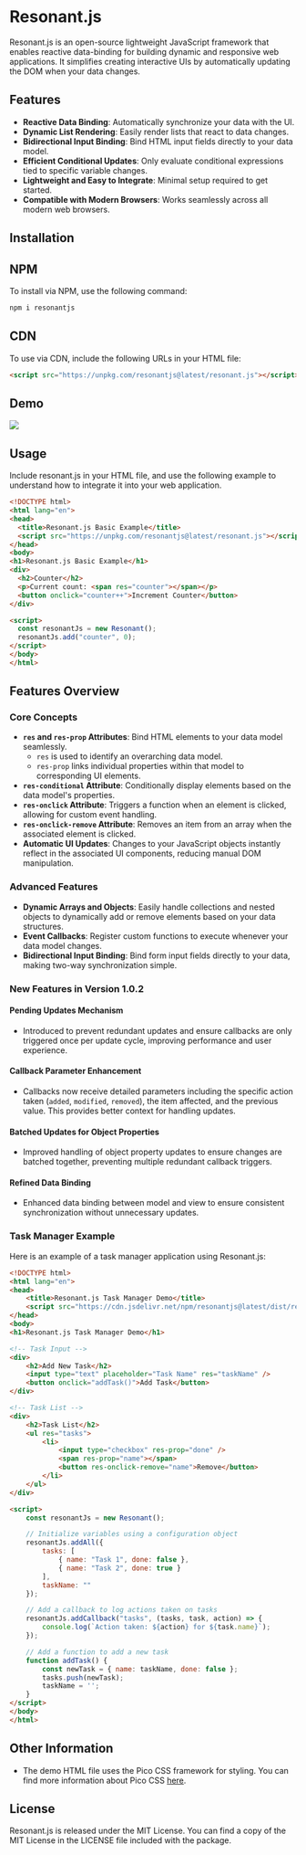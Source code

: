 # Resonant.js

Resonant.js is an open-source lightweight JavaScript framework that enables reactive data-binding for building dynamic and responsive web applications. It simplifies creating interactive UIs by automatically updating the DOM when your data changes.

## Features

- **Reactive Data Binding**: Automatically synchronize your data with the UI.
- **Dynamic List Rendering**: Easily render lists that react to data changes.
- **Bidirectional Input Binding**: Bind HTML input fields directly to your data model.
- **Efficient Conditional Updates**: Only evaluate conditional expressions tied to specific variable changes.
- **Lightweight and Easy to Integrate**: Minimal setup required to get started.
- **Compatible with Modern Browsers**: Works seamlessly across all modern web browsers.
## Installation
## NPM
To install via NPM, use the following command:

```bash 
npm i resonantjs
```

## CDN
To use via CDN, include the following URLs in your HTML file:

```html 
<script src="https://unpkg.com/resonantjs@latest/resonant.js"></script>
```

## Demo
![](https://github.com/amurgola/ResonantJs/blob/main/Demo.gif)

## Usage
Include resonant.js in your HTML file, and use the following example to understand how to integrate it into your web application.

```html
<!DOCTYPE html>
<html lang="en">
<head>
  <title>Resonant.js Basic Example</title>
  <script src="https://unpkg.com/resonantjs@latest/resonant.js"></script>
</head>
<body>
<h1>Resonant.js Basic Example</h1>
<div>
  <h2>Counter</h2>
  <p>Current count: <span res="counter"></span></p>
  <button onclick="counter++">Increment Counter</button>
</div>

<script>
  const resonantJs = new Resonant();
  resonantJs.add("counter", 0);
</script>
</body>
</html>
```

## Features Overview

### Core Concepts
- **`res` and `res-prop` Attributes**: Bind HTML elements to your data model seamlessly.
    - `res` is used to identify an overarching data model.
    - `res-prop` links individual properties within that model to corresponding UI elements.
- **`res-conditional` Attribute**: Conditionally display elements based on the data model's properties.
- **`res-onclick` Attribute**: Triggers a function when an element is clicked, allowing for custom event handling.
- **`res-onclick-remove` Attribute**: Removes an item from an array when the associated element is clicked.
- **Automatic UI Updates**: Changes to your JavaScript objects instantly reflect in the associated UI components, reducing manual DOM manipulation.

### Advanced Features
- **Dynamic Arrays and Objects**: Easily handle collections and nested objects to dynamically add or remove elements based on your data structures.
- **Event Callbacks**: Register custom functions to execute whenever your data model changes.
- **Bidirectional Input Binding**: Bind form input fields directly to your data, making two-way synchronization simple.

### New Features in Version 1.0.2

#### Pending Updates Mechanism
- Introduced to prevent redundant updates and ensure callbacks are only triggered once per update cycle, improving performance and user experience.

#### Callback Parameter Enhancement
- Callbacks now receive detailed parameters including the specific action taken (`added`, `modified`, `removed`), the item affected, and the previous value. This provides better context for handling updates.

#### Batched Updates for Object Properties
- Improved handling of object property updates to ensure changes are batched together, preventing multiple redundant callback triggers.

#### Refined Data Binding
- Enhanced data binding between model and view to ensure consistent synchronization without unnecessary updates.

### Task Manager Example

Here is an example of a task manager application using Resonant.js:

```html
<!DOCTYPE html>
<html lang="en">
<head>
    <title>Resonant.js Task Manager Demo</title>
    <script src="https://cdn.jsdelivr.net/npm/resonantjs@latest/dist/resonant.min.js"></script>
</head>
<body>
<h1>Resonant.js Task Manager Demo</h1>

<!-- Task Input -->
<div>
    <h2>Add New Task</h2>
    <input type="text" placeholder="Task Name" res="taskName" />
    <button onclick="addTask()">Add Task</button>
</div>

<!-- Task List -->
<div>
    <h2>Task List</h2>
    <ul res="tasks">
        <li>
            <input type="checkbox" res-prop="done" />
            <span res-prop="name"></span>
            <button res-onclick-remove="name">Remove</button>
        </li>
    </ul>
</div>

<script>
    const resonantJs = new Resonant();

    // Initialize variables using a configuration object
    resonantJs.addAll({
        tasks: [
            { name: "Task 1", done: false },
            { name: "Task 2", done: true }
        ],
        taskName: ""
    });

    // Add a callback to log actions taken on tasks
    resonantJs.addCallback("tasks", (tasks, task, action) => {
        console.log(`Action taken: ${action} for ${task.name}`);
    });

    // Add a function to add a new task
    function addTask() {
        const newTask = { name: taskName, done: false };
        tasks.push(newTask);
        taskName = '';
    }
</script>
</body>
</html>
```

## Other Information
- The demo HTML file uses the Pico CSS framework for styling. You can find more information about Pico CSS [here](https://picocss.com/).

## License

Resonant.js is released under the MIT License. You can find a copy of the MIT License in the LICENSE file included with the package.
